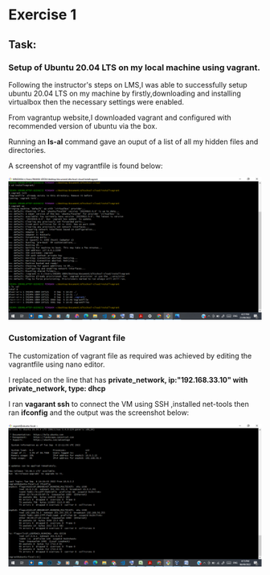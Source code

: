 # Exercise 1

## Task:

### Setup of Ubuntu 20.04 LTS on my local machine using vagrant.


Following the instructor's steps on LMS,I was able to successfully setup ubuntu 20.04 LTS on my machine  by firstly,downloading and installing virtualbox then the necessary settings were enabled.

From vagrantup website,I downloaded vagrant and configured with recommended version of ubuntu via the box.

Running an **ls-al** command gave an ouput of a list of all my hidden files and directories.

A screenshot of my vagrantfile is found below:


![vagrantfile](https://github.com/Dev-Edidiong/Altschool-Cloud-Exercises-Project/blob/07653403998382df5a7793979dbdfe14f9e58e5d/Exercise%201/vagrantfile.png)

### Customization of Vagrant file

The customization of vagrant file as required was achieved by editing the vagrantfile using nano editor.

I replaced on the line that has **private_network, ip:"192.168.33.10" with private_network, type: dhcp**

I ran **vagarant ssh** to connect the VM using SSH ,installed net-tools then ran **ifconfig** and the output was the screenshot below:

![ifconfig](https://github.com/Dev-Edidiong/Altschool-Cloud-Exercises-Project/blob/bf3dfa20f271dc40b795da8027c4b1d21abe04ae/Exercise%201/ifconfig.png)
